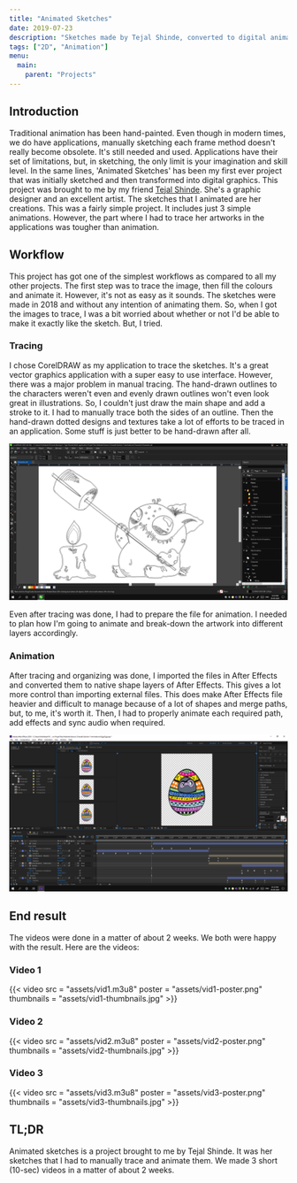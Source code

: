 ```yaml
---
title: "Animated Sketches"
date: 2019-07-23
description: "Sketches made by Tejal Shinde, converted to digital animations by me."
tags: ["2D", "Animation"]
menu:
  main:
    parent: "Projects"
---
```

## Introduction

Traditional animation has been hand-painted. Even though in modern times, we do have applications, manually sketching each frame method doesn't really become obsolete. It's still needed and used. Applications have their set of limitations, but, in sketching, the only limit is your imagination and skill level. In the same lines, 'Animated Sketches' has been my first ever project that was initially sketched and then transformed into digital graphics. This project was brought to me by my friend [Tejal Shinde](ext:https://www.instagram.com/thebubblebreaker_/). She's a graphic designer and an excellent artist. The sketches that I animated are her creations. This was a fairly simple project. It includes just 3 simple animations. However, the part where I had to trace her artworks in the applications was tougher than animation.

## Workflow

This project has got one of the simplest workflows as compared to all my other projects. The first step was to trace the image, then fill the colours and animate it. However, it's not as easy as it sounds. The sketches were made in 2018 and without any intention of animating them. So, when I got the images to trace, I was a bit worried about whether or not I'd be able to make it exactly like the sketch. But, I tried.

### Tracing

I chose CorelDRAW as my application to trace the sketches. It's a great vector graphics application with a super easy to use interface. However, there was a major problem in manual tracing. The hand-drawn outlines to the characters weren't even and evenly drawn outlines won't even look great in illustrations. So, I couldn't just draw the main shape and add a stroke to it. I had to manually trace both the sides of an outline. Then the hand-drawn dotted designs and textures take a lot of efforts to be traced in an application. Some stuff is just better to be hand-drawn after all.

![Tracing in CorelDRAW](assets/img1.png)

Even after tracing was done, I had to prepare the file for animation. I needed to plan how I'm going to animate and break-down the artwork into different layers accordingly.

### Animation

After tracing and organizing was done, I imported the files in After Effects and converted them to native shape layers of After Effects. This gives a lot more control than importing external files. This does make After Effects file heavier and difficult to manage because of a lot of shapes and merge paths, but, to me, it's worth it. Then, I had to properly animate each required path, add effects and sync audio when required.

![Animating in Adobe After Effects](assets/img2.png)

## End result

The videos were done in a matter of about 2 weeks. We both were happy with the result. Here are the videos:

### Video 1

{{< video src = "assets/vid1.m3u8" poster = "assets/vid1-poster.png" thumbnails = "assets/vid1-thumbnails.jpg" >}}

### Video 2

{{< video src = "assets/vid2.m3u8" poster = "assets/vid2-poster.png" thumbnails = "assets/vid2-thumbnails.jpg" >}}

### Video 3

{{< video src = "assets/vid3.m3u8" poster = "assets/vid3-poster.png" thumbnails = "assets/vid3-thumbnails.jpg" >}}

## TL;DR

Animated sketches is a project brought to me by Tejal Shinde. It was her sketches that I had to manually trace and animate them. We made 3 short (10-sec) videos in a matter of about 2 weeks.